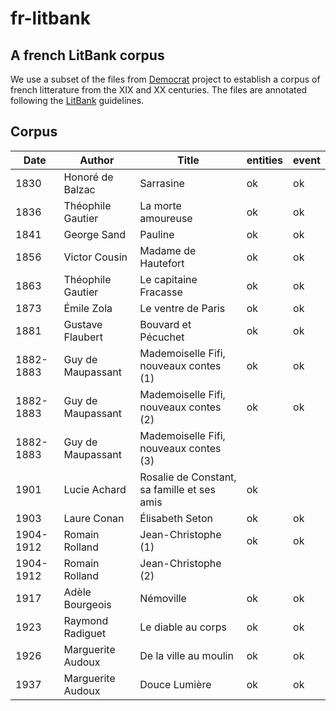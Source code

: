 # fr-litbank
## A french LitBank corpus

We use a subset of the files from [Democrat](https://www.ortolang.fr/market/corpora/democrat/) project to establish a corpus of french litterature from the XIX and XX centuries. The files are annotated following the [LitBank](https://github.com/dbamman/litbank) guidelines.


## Corpus

|Date|Author|Title|entities|event|
|---|---|---|---|---|
|1830|Honoré de Balzac|Sarrasine|ok|ok|
|1836|Théophile Gautier|La morte amoureuse|ok|ok|
|1841|George Sand|Pauline|ok|ok|
|1856|Victor Cousin|Madame de Hautefort|ok|ok|			
|1863|Théophile Gautier|Le capitaine Fracasse|ok|ok|
|1873|Émile Zola|Le ventre de Paris|ok|ok|
|1881|Gustave Flaubert|Bouvard et Pécuchet|ok|ok|
|1882-1883|Guy de Maupassant|Mademoiselle Fifi, nouveaux contes (1)|ok|ok|
|1882-1883|Guy de Maupassant|Mademoiselle Fifi, nouveaux contes (2)|ok|ok|
|1882-1883|Guy de Maupassant|Mademoiselle Fifi, nouveaux contes (3)|||
|1901|Lucie Achard|Rosalie de Constant, sa famille et ses amis|ok||
|1903|Laure Conan|Élisabeth Seton|ok|ok|
|1904-1912|Romain Rolland|Jean-Christophe (1)|ok|ok|
|1904-1912|Romain Rolland|Jean-Christophe (2)|||
|1917|Adèle Bourgeois|Némoville|ok|ok|
|1923|Raymond Radiguet|Le diable au corps|ok|ok|
|1926|Marguerite Audoux|De la ville au moulin|ok|ok|
|1937|Marguerite Audoux|Douce Lumière|ok|ok|

